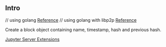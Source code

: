 ## Intro

// using golang
[Reference](https://medium.com/@mycoralhealth/code-your-own-blockchain-in-less-than-200-lines-of-go-e296282bcffc)
// using golang with libp2p
[Reference](https://medium.com/@mycoralhealth/code-a-simple-p2p-blockchain-in-go-46662601f417)


Create a block object containing name, timestamp, hash and previous hash.


[Jupyter Server Extensions](https://jupyter-notebook.readthedocs.io/en/stable/extending/handlers.html#writing-a-notebook-server-extension)
